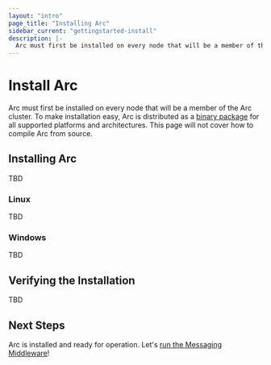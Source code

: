 ```yaml
---
layout: "intro"
page_title: "Installing Arc"
sidebar_current: "gettingstarted-install"
description: |-
  Arc must first be installed on every node that will be a member of the Arc cluster. To make installation easy, Arc is distributed as a binary package for all supported platforms and architectures. This page will not cover how to compile Arc from source.
---
```


# Install Arc

Arc must first be installed on every node that will be a member of the
Arc cluster. To make installation easy, Arc is distributed as a
[binary package](/downloads.html) for all supported platforms and
architectures. This page will not cover how to compile Arc from
source.

## Installing Arc

TBD

### Linux

TBD

### Windows

TBD


## Verifying the Installation

TBD

## Next Steps

Arc is installed and ready for operation. Let's
[run the Messaging Middleware](middleware.html)!
